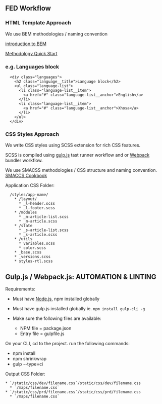 FED Workflow
------------------

### HTML Template Approach
  We use BEM methodologies / naming convention

  [introduction to BEM](http://getbem.com/introduction/)

  [Methodology Quick Start](https://en.bem.info/methodology/quick-start/)


### e.g. Languages block
  ```
    <div class="languages">
      <h2 class="language__title">Language block</h2>
      <ul class="language-list">
        <li class="language-list__item">
          <a href="#" class="language-list__anchor">English</a>
        </li>
        <li class="language-list__item">
          <a href="#" class="language-list__anchor">Xhosa</a>
        </li>
      </ul>
    </div>
  ```

### CSS Styles Approach
  We write CSS styles using SCSS extension for rich CSS features.

  SCSS is compiled using [gulp.js](https://gulpjs.com/) tast runner workflow and or [Webpack](webpack.js) bundler workflow.

  We use SMACSS methodologies / CSS structure and naming convention.
  [SMACCS Cookbook](  https://smacss.com/book/)

  Application CSS Folder:
  ```
    /styles/app-name/
      * /layout/
        * _l-header.scss
        * _l-footer.scss
      * /modules
        * _m-article-list.scss
        * _m-article.scss
      * /state
        * _s-article-list.scss
        * _s-article.scss
      * /utils
        * variables.scss
        * color.scss
      * _base.scss
      * _versions.scss
      * styles-rtl.scss
  ```

Gulp.js / Webpack.js: AUTOMATION & LINTING
----------------------------------------
  Requirements:
  * Must have [Node.js](https://nodejs.org/en/), npm installed globally
  * Must have gulp.js installed globally ie. `npm install gulp-cli -g`

  * Make sure the following files are available:
    * NPM file = package.json
    * Entry file = gulpfile.js

  On your CLI, cd to the project.
  run the following commands:
  * npm install
  * npm shrinkwrap
  * gulp --type=ci


  Output CSS Folder:

    * `/static/css/dev/filename.css`/static/css/dev/filename.css
      * `/maps/filename.css`
    * `/static/css/prd/filename.css`/static/css/prd/filename.css
      * `/maps/filename.css`

